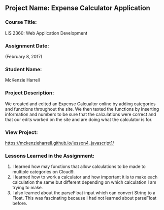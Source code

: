 ## Project Name:  Expense Calculator Application

### Course Title:
LIS 2360:  Web Application Development

### Assignment Date:  
(February 8, 2017)

### Student Name:  
McKenzie Harrell

### Project Description:
We created and edited an Expense Calcualtor online by adding categories and functions throughout the site. We then texted the functions by inserting information and numbers to be sure that the calculations were correct and that our edits worked on the site and are doing what the calculator is for. 

### View Project:
https://mckenzieharrell.github.io/lesson4_javascript1/ 

### Lessons Learned in the Assignment:
1. I learned how may functions that allow calculations to be made to multiple categories on Cloud9.
2. I learned how to work a calculator and how important it is to make each calculation the same but different depending on which calculation I am trying to make. 
3. I also learned about the parseFloat input which can convert String to a Float. This was fascinating because I had not learned about parseFloat before. 
